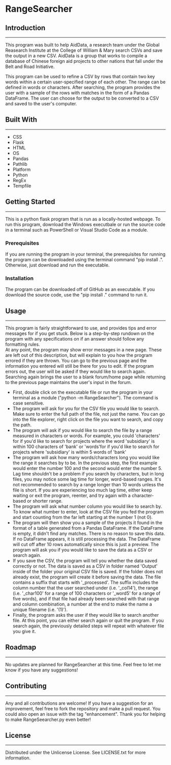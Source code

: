 # RangeSearcher

## Introduction
---
This program was built to help AidData, a research team under the Global Reasearch Institute at the College of William & Mary search CSVs and save the output in a new CSV.  AidData is a group that works to compile a database of Chinese foreign aid projects to other nations that fall under the Belt and Road Initiative.  

This program can be used to refine a CSV by rows that contain two key words within a certain user-specified range of each other.  The range can be defined in words or characters.  After searching, the program provides the user with a sample of the rows with matches in the form of a Pandas DataFrame.  The user can choose for the output to be converted to a CSV and saved to the user's computer.  

## Built With
---
- CSS
- Flask
- HTML
- OS
- Pandas
- Pathlib
- Platform
- Python
- RegEx
- Tempfile

## Getting Started
---
This is a python flask program that is run as a locally-hosted webpage.  To run this program, download the Windows executbale or run the source code in a terminal such as PowerShell or Visual Studio Code as a module.
### Prerequisites
If you are running the program in your terminal, the prerequisites for running the program can be downloaded using the terminal command "pip install .".  Otherwise, just download and run the executable.
### Installation
The program can be downloaded off of GitHub as an executable.  If you download the source code, use the "pip install ." command to run it.
## Usage
---
This program is fairly straightforward to use, and provides tips and error messages for if you get stuck.  Below is a step-by-step rundown on the program with any specifications on if an answer should follow any formatting rules.  
At any point, the program may show error messages in a new page.  These are left out of this description, but will explain to you how the program errored if they are thrown.  You can go to the previous page and the information you entered will still be there for you to edit.  If the program errors out, the user will be asked if they would like to search again.  Searching again brings the user to a blank forum/home page while returning to the previous page maintains the user's input in the forum.
- First, double click on the executable file or run the program in your terminal as a module ("python -m RangeSearcher").  The command is case sensitive.
- The program will ask for you for the CSV file you would like to search.  Make sure to enter the full path of the file, not just the name.  You can go into the file explorer, right click on the file you want to search, and copy the path.  
- The program will ask if you would like to search the file by a range measured in characters or words.  For example, you could 'characters' for if you'd like to search for projects where the word 'subsidiary' is within 100 characters of 'bank' or 'words'for if you'd like to search for projects where 'subsidiary' is within 5 words of 'bank'
- The program will ask how many words/characters long you would like the range it searches by to be.  In the previous step, the first example would enter the number 100 and the second would enter the number 5. Lag time shouldn't be a problem if you search by characters, but in long files, you may notice some lag time for longer, word-based ranges. It's not recommended to search by a range longer than 10 words unless the file is short.  If you are experiencing too much lag time, either keep waiting or exit the program, reenter, and try again with a character-based or shorter range.
- The program will ask what number column you would like to search by. To know what number to enter, look at the CSV file you fed the program and start counting from the far left starting at the number 1 (not 0).  
- The program will then show you a sample of the projects it found in the format of a table generated from a Pandas DataFrame.  If the DataFrame is empty, it didn't find any matches.  There is no reason to save this data.  If no DataFrame appears, it is still processing the data.  The DataFrame will cut off after 10 rows automatically since this is just a preview.  The program will ask you if you would like to save the data as a CSV or search again.
- If you save the CSV, the program will tell you whether the data saved correctly or not.  The data is saved as a CSV in folder named 'Output' inside of the folder your original CSV file is saved.  If the folder does not already exist, the program will create it before saving the data. The file contains a suffix that starts with '_processed'.  The suffix includes the column number that the user searched under (i.e. '_col14'), the range (i.e. '_char100' for a range of 100 characters or '_word5' for a range of five words), and if that file had already been searched with that range and column combination, a number at the end to make the name a unique filename (i.e. '(1)'). 
- Finally, the program asks the user if they would like to search another file.  At this point, you can either search again or quit the program.  If you search again, the previously detailed steps will repeat with whatever file you give it. 
## Roadmap
---
No updates are planned for RangeSearcher at this time.  Feel free to let me know if you have any suggestions!
## Contributing
---
Any and all contributions are welcome!  If you have a suggestion for an improvement, feel free to fork the repository and make a pull request.  You could also open an issue with the tag "enhancement".  Thank you for helping to make RangeSeearcher.py even better!

## License
---
Distributed under the Unlicense License. See LICENSE.txt for more information.
